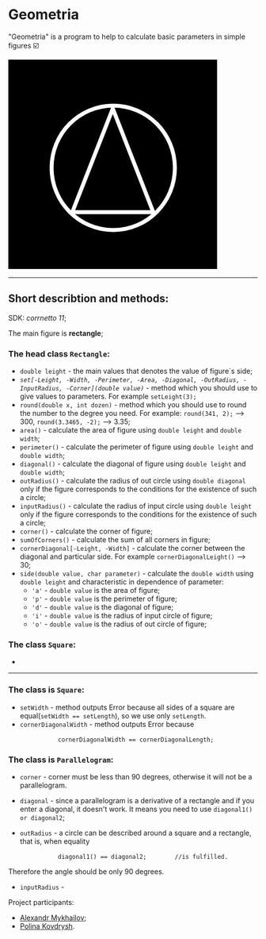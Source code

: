 # Geometria

"Geometria" is a program to help to calculate basic parameters in simple figures :ballot_box_with_check:

![img_2.png](img_2.png)
___
## Short describtion and methods:
SDK: *corrnetto 11*;

The main figure is **rectangle**;
### The head class ```Rectangle```:
- ```double leight``` - the main values that denotes the value of figure`s side;
- *```set[-Leight, -Width, -Perimeter, -Area, -Diagonal, -OutRadius, -InputRadius, -Corner](double value)```* - method which you should use to give values to parameters. For example ```setLeight(3);```
- ```round(double x, int dozen)``` - method which you should use to round the number to the degree you need. For example: ```round(341, 2);``` --> 300, ```round(3.3465, -2);``` --> 3.35;
- ```area()``` - calculate the area of figure using ```double leight``` and ```double width```;
- ```perimeter()``` - calculate the perimeter of figure using ```double leight``` and ```double width```;
- ```diagonal()``` - calculate the diagonal of figure using ```double leight``` and ```double width```;
- ```outRadius()``` - calculate the radius of out circle using ```double diagonal``` only if the figure corresponds to the conditions for the existence of such a circle;
- ```inputRadius()``` - calculate the radius of input circle using ```double leight``` only if the figure corresponds to the conditions for the existence of such a circle;
- ```corner()``` - calculate the corner of figure;
- ```sumOfCorners()``` - calculate the sum of all corners in figure; 
- ```cornerDiagonal[-Leight, -Width]``` - calculate the corner between the diagonal and particular side. For example ```cornerDiagonalLeight()``` --> 30;
- ```side(double value, char parameter)``` - calculate the ```double width``` using ```double leight``` and characteristic in dependence of parameter:
  - `````'a'````` - ```double value``` is the area of figure;
  - ```'p'``` - ```double value``` is the perimeter of figure;
  - ```'d'``` - ```double value``` is the diagonal of figure;
  - ```'i'``` - ```double value``` is the radius of input circle of figure;
  - ```'o'``` - ```double value``` is the radius of out circle of figure;



### The class ```Square```:
+ ``` 

  
___


### The class is ```Square```:
+ ```setWidth``` - method outputs Error because all sides of a square are equal(`setWidth == setLength`), so we use only `setLength`.
+ ```cornerDiagonalWidth``` - method outputs Error because 
```
              cornerDiagonalWidth == cornerDiagonalLength;
```


### The class is ```Parallelogram```:
+ ```corner``` - corner must be less than 90 degrees, otherwise it will not be a parallelogram.
+ ```diagonal``` -  since a parallelogram is a derivative of a rectangle and if you enter a diagonal, it doesn't work. It means you need to use `diagonal1() or diagonal2`;

+ ```outRadius``` - a circle can be described around a square and a rectangle, that is, when equality
```
              diagonal1() == diagonal2;        //is fulfilled.
```
Therefore the angle should be only 90 degrees.
+ ```inputRadius``` - 




Project participants:
- [Alexandr Mykhailov](https://github.com/fxckAlice);
- [Polina Kovdrysh](https://github.com/pkovdrysh).